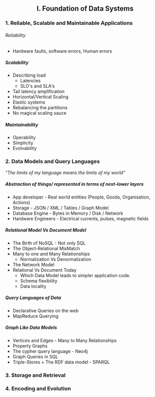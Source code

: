 <br>

## <div align="center"> I. Foundation of Data Systems </div>

### 1. Reliable, Scalable and Maintainable Applications

###### Reliability 
- Hardware faults, software errors, Human errors
##### Scalability
- Describing load 
	- Latencies
	- SLO's and SLA's
- Tail latency amplification 
- Horizontal/Vertical Scaling
- Elastic systems
- Rebalancing the partitions
- No magical scaling sauce
##### Maintainability
- Operability
- Simplicity
- Evolvability

### 2. Data Models and Query Languages
<i> "The limits of my language means the limits of my world" </i>

##### Abstraction of things/ represented in terms of next-lower layers
- App developer - Real world entities (People, Goods, Organisation, Actions)
 - Storage - JSON / XML / Tables / Graph Model
 - Database Engine - Bytes in Memory / Disk / Network
 - Hardware Engineers - Electrical currents, pulses, magnetic fields

##### Relational Model Vs Document Model
- The Birth of NoSQL - Not only SQL
- The Object-Relational MisMatch
- Many to one and Many Relationships
	- Normalization Vs Denormalization
- The Network Model
- Relational Vs Document Today
	- Which Data Model leads to simpler application code.
	- Schema flexibility
	- Data locality

##### Query Languages of Data
- Declarative Queries on the web
- MapReduce Querying

##### Graph Like Data Models
- Vertices and Edges - Many to Many Relationships
- Property Graphs
- The cypher query language - Neo4j
- Graph Queries in SQL
- Triple-Stores + The RDF data model - SPARQL

### 3. Storage and Retrieval

### 4. Encoding and Evolution






